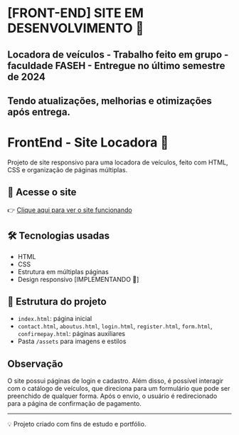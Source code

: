 # [FRONT-END] SITE EM DESENVOLVIMENTO 🚧  
## Locadora de veículos - Trabalho feito em grupo - faculdade FASEH - Entregue no último semestre de 2024  
## Tendo atualizações, melhorias e otimizações após entrega.

# FrontEnd - Site Locadora 🚗

Projeto de site responsivo para uma locadora de veículos, feito com HTML, CSS e organização de páginas múltiplas.

## 🔗 Acesse o site

👉 [Clique aqui para ver o site funcionando](https://lunaalcs.github.io/FrontEnd-SiteLocadora/)

## 🛠 Tecnologias usadas

- HTML  
- CSS  
- Estrutura em múltiplas páginas  
- Design responsivo [IMPLEMENTANDO 🚧]

## 📁 Estrutura do projeto

- `index.html`: página inicial  
- `contact.html`, `aboutus.html`, `login.html`, `register.html`, `form.html`, `confirmepay.html`: páginas auxiliares  
- Pasta `/assets` para imagens e estilos  

## Observação

O site possui páginas de login e cadastro. Além disso, é possível interagir com o catálogo de veículos, que direciona para um formulário que pode ser preenchido de qualquer forma. Após o envio, o usuário é redirecionado para a página de confirmação de pagamento.

---

💡 Projeto criado com fins de estudo e portfólio.


